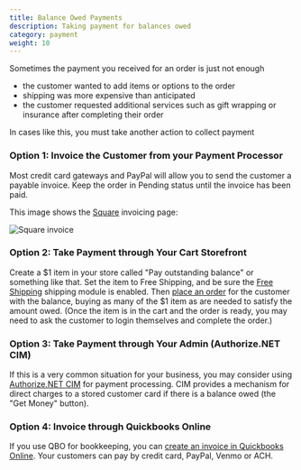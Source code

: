```yaml
---
title: Balance Owed Payments 
description: Taking payment for balances owed 
category: payment
weight: 10 
---
```


Sometimes the payment you received for an order is just not enough 

- the customer wanted to add items or options to the order
- shipping was more expensive than anticipated
- the customer requested additional services such as gift wrapping or insurance after completing their order

In cases like this, you must take another action to collect payment

### Option 1: Invoice the Customer from your Payment Processor

Most credit card gateways and PayPal will allow you to send the customer a payable invoice.  Keep the order in Pending status until the invoice has been paid.

This image shows the [Square](/user/payment/square/) invoicing page:

![Square invoice](/images/square_invoice.png)


### Option 2: Take Payment through Your Cart Storefront

Create a $1 item in your store called "Pay outstanding balance" or something like that.  Set the item to Free Shipping, and be sure the [Free Shipping](/user/shipping/free_shipping/) shipping module is enabled.  Then [place an order](/user/running/login_as_customer/) for the customer with the balance, buying as many of the $1 item as are needed to satisfy the amount owed. (Once the item is in the cart and  the order is ready, you may need to ask the customer to login themselves and complete the order.)

### Option 3: Take Payment through Your Admin (Authorize.NET CIM)

If this is a very common situation for your business, you may consider using [Authorize.NET CIM](/user/payment/authorizenet_cim/) for payment processing.  CIM provides a mechanism for direct charges to a stored customer card if there is a balance owed (the "Get Money" button).  

### Option 4: Invoice through Quickbooks Online 

If you use QBO for bookkeeping, you can [create an invoice in Quickbooks Online](https://quickbooks.intuit.com/learn-support/en-us/help-article/invoicing/create-invoices-quickbooks-online/L7gSzvCld_US_en_US).  Your customers can pay by credit card, PayPal, Venmo or ACH. 
 
